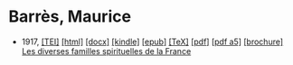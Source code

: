 # Barrès, Maurice

* 1917,  <a title="Source XML/TEI" class="file tei" href="https://hurlus.github.io/tei/barres1917_familles.xml">[TEI]</a>  <a title="HTML une page" class="file html" href="https://hurlus.github.io/barres/barres1917_familles.html">[html]</a>  <a title="Bureautique (LibreOffice, MS.Word)" class="file docx" href="https://hurlus.github.io/barres/barres1917_familles.docx">[docx]</a>  <a title="Amazon.kindle" class="file mobi" href="https://hurlus.github.io/barres/barres1917_familles.mobi">[kindle]</a>  <a title="EPUB, pour liseuses et téléphones" class="file epub" href="https://hurlus.github.io/barres/barres1917_familles.epub">[epub]</a>  <a title="LaTeX" class="file tex" href="https://hurlus.github.io/barres/barres1917_familles.tex">[TeX]</a>  <a title="PDF à imprimer, A4 2 colonnes" class="file pdf" href="https://hurlus.github.io/barres/barres1917_familles.pdf">[pdf]</a>  <a title="PDF à lire, A5 une colonne" class="file a5" href="https://hurlus.github.io/barres/barres1917_familles_a5.pdf">[pdf a5]</a>  <a title="Brochure à agrafer, pdf imposé pour imprimante recto/verso" class="file brochure" href="https://hurlus.github.io/barres/barres1917_familles_brochure.pdf">[brochure]</a>  <a href="https://hurlus.github.io/barres/barres1917_familles.html">Les diverses familles spirituelles de la France</a>
